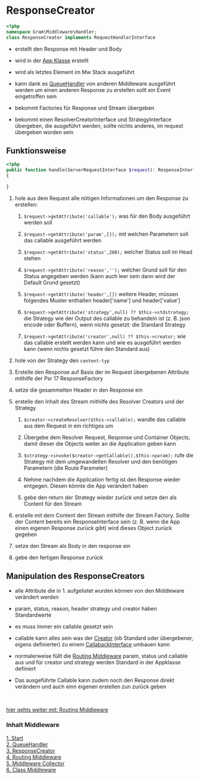 # ResponseCreator

````php
<?php
namespace Gram\Middleware\Handler;
class ResponseCreator implements RequestHandlerInterface
````

- erstellt den Response mit Header und Body

- wird in der [App Klasse](../App/index.md) erstellt

- wird als letztes Element im Mw Stack ausgeführt

- kann dank es [QueueHandler](queuehandle.md) von anderen Middleware ausgeführt werden um einen anderen Response zu erstellen sollt ein Event eingetroffen sein

- bekommt Factories für Response und Stream übergeben

- bekommt einen ResolverCreatorInterface und StrategyInterface übergeben, die ausgeführt werden, sollte nichts anderes, im request übergeben worden sein

## Funktionsweise

````php
<?php
public function handle(ServerRequestInterface $request): ResponseInterface
{
	
}
````

1. hole aus dem Request alle nötigen Informationen um den Response zu erstellen:

	1. ``$request->getAttribute('callable');`` was für den Body ausgeführt werden soll

	1. ``$request->getAttribute('param',[]);`` mit welchen Parametern soll das callable ausgeführt werden

	1. ``$request->getAttribute('status',200);`` welcher Status soll im Head stehen

	1. ``$request->getAttribute('reason','');`` welcher Grund soll für den Status angegeben werden (kann auch leer sein dann wird der Default Grund gesetzt)

	1. ``$request->getAttribute('header',[])`` weitere Header, müssen folgendes Muster enthalten header['name'] und header['value']

	1. ``$request->getAttribute('strategy',null) ?? $this->stdstrategy;`` die Strategy wie der Output des callable zu behandeln ist (z. B. json encode oder Buffern), wenn nichts gesetzt: die Standard Strategy

	1. ``$request->getAttribute('creator',null) ?? $this->creator;`` wie das callable erstellt werden kann und wie es ausgeführt werden kann (wenn nichts gesetzt führe den Standard aus)

2. hole von der Strategy den ``content-typ``

3. Erstelle den Response auf Basis der im Request übergebenen Attribute mithilfe der Psr 17 ResponseFactory

4. setze die gesammelten Header in den Response ein

5. erstelle den Inhalt des Stream mithilfe des Resolver Creators und der Strategy

	1. ``$creator->createResolver($this->callable);`` wandle das callable aus dem Request in ein richtiges um
	
	1. Übergebe dem Resolver Request, Response und Container Objects, damit dieser die Objects weiter an die Application geben kann

	1. ``$strategy->invoke($creator->getCallable(),$this->param);`` rufe die Strategy mit dem umgewandelten Resolver und den benötigen Parametern (die Route Parameter)

	1. Nehme nachdem die Application fertig ist den Response wieder entgegen. Diesen könnte die App verändert haben
	
	1. gebe den return der Strategy wieder zurück und setze den als Content für den Stream

6. erstelle mit dem Content den Stream mithilfe der Stream Factory. Sollte der Content bereits ein ResponseInterface sein (z. B. wenn die App einen eigenen Response zurück gibt) wird dieses Object zurück gegeben

7. setze den Stream als Body in den response ein

8. gebe den fertigen Response zurück

## Manipulation des ResponseCreators

- alle Attribute die in 1. aufgelistet wurden können von den Middleware verändert werden

- param, status, reason, header strategy und creator haben Standardwerte

- es muss immer ein callable gesetzt sein

- callable kann alles sein was der [Creator](../ResolverCreator/index.md) (ob Standard oder übergebener, eigens definierter) zu einem [CallabackInterface](../Resolver/index.md) umbauen kann

- normalerweise füllt die [Routing Middleware](routingmw.md) param, status und callable aus und für creator und strategy werden Standard in der Appklasse definiert

- Das ausgeführte Callable kann zudem noch den Response direkt verändern und auch einn eigenen erstellen zun zurück geben

<br>

[hier gehts weiter mit: Routing Middleware](routingmw.md)

### Inhalt Middleware
[1. Start](index.md) <br>
[2. QueueHandler](queuehandle.md) <br>
[3. ResponseCreator](responsehandle.md) <br>
[4. Routing Middleware](routingmw.md) <br>
[5. Middleware Collector](mwcollector.md) <br>
[6. Class Middleware](classmw.md)